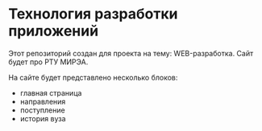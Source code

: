 # Технология разработки приложений
Этот репозиторий создан для проекта на тему: WEB-разработка. Сайт будет про РТУ МИРЭА.

На сайте будет представлено несколько блоков:
+ главная страница
+ направления
+ поступление
+ история вуза
